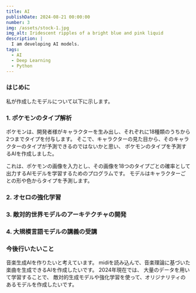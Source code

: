 ```yaml
---
title: AI
publishDate: 2024-08-21 00:00:00
number: 3
img: /assets/stock-1.jpg
img_alt: Iridescent ripples of a bright blue and pink liquid
description: |
  I am developing AI models.
tags:
  - AI
  - Deep Learning
  - Python
---
```


### はじめに

私が作成したモデルについて以下に示します。

### 1. ポケモンのタイプ解析


ポケモンは、開発者様がキャラクターを生み出し、それぞれに18種類のうちから2つまでタイプを付与します。
そこで、キャラクターの見た目から、そのキャラクターのタイプが予測できるのではないかと思い、
ポケモンのタイプを予測するAIを作成しました。



これは、ポケモンの画像を入力とし、その画像を18つのタイプごとの確率として出力するAIモデルを学習するためのプログラムです。
モデルはキャラクターごとの形や色からタイプを予測します。


### 2. オセロの強化学習


### 3. 敵対的世界モデルのアーキテクチャの開発


### 4. 大規模言語モデルの講義の受講


### 今後行いたいこと

音楽生成AIを作りたいと考えています。
midiを読み込んで、音楽理論に基づいた楽曲を生成できるAIを作成したいです。
2024年現在では、
大量のデータを用いて学習することで、
敵対的生成モデルや強化学習を使って、オリジナリティのあるモデルを作成したいです。



